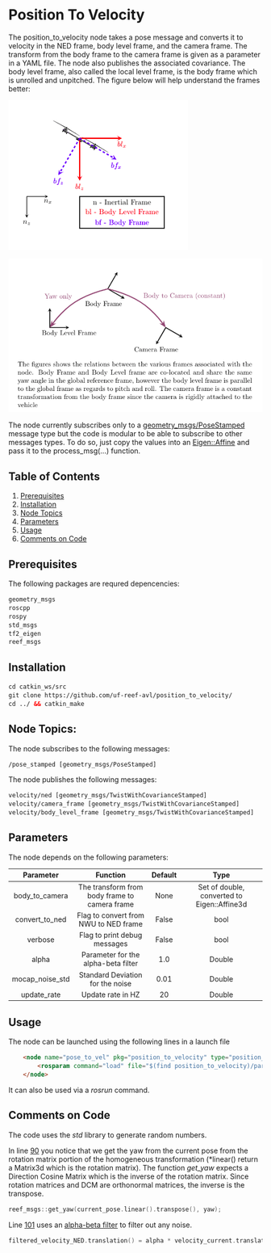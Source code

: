 # Position To Velocity

The position_to_velocity node takes a pose message and converts it to velocity in the NED frame, body level frame, and the camera frame. The transform from the body frame to the camera frame is given as a parameter in a YAML file. The node also publishes the associated covariance.
The body level frame, also called the local level frame, is the body frame which is unrolled and unpitched. The figure below will help understand the frames better:

![Body Level Frames](./docs/body_level.png)


![Coordinate Frames](./docs/Coordinate_Frames.png)

The node currently subscribes only to a [geometry_msgs/PoseStamped](http://docs.ros.org/api/geometry_msgs/html/msg/PoseStamped.html) message type but the code is modular to be able to subscribe to other messages types. To do so, just copy the values into an [Eigen::Affine](https://eigen.tuxfamily.org/dox/group__TutorialGeometry.html) and pass it to the process_msg(...) function.

## Table of Contents
1. [Prerequisites](#prerequisites)
2. [Installation](###installation)
3. [Node Topics](#node-topics)
4. [Parameters](#parameters)
5. [Usage](#wsage)
6. [Comments on Code](#comments-on-code)

## Prerequisites
The following packages are requred depencencies:
```xml
geometry_msgs
roscpp
rospy
std_msgs
tf2_eigen
reef_msgs
```
## Installation
```xml
cd catkin_ws/src
git clone https://github.com/uf-reef-avl/position_to_velocity/
cd ../ && catkin_make

```
## Node Topics:
The node subscribes to the following messages:
```xml
/pose_stamped [geometry_msgs/PoseStamped]
```
The node publishes the following messages:
```xml
velocity/ned [geometry_msgs/TwistWithCovarianceStamped]
velocity/camera_frame [geometry_msgs/TwistWithCovarianceStamped]
velocity/body_level_frame [geometry_msgs/TwistWithCovarianceStamped]
```

## Parameters
The node depends on the following parameters:

| Parameter        | Function| Default| Type|
|:-------------:|:-------------:|:-----:|:-------:|
| body_to_camera | The transform from body frame to camera frame|  None | Set of double, converted to Eigen::Affine3d |
| convert_to_ned      | Flag to convert from NWU to NED frame      |   False | bool |
| verbose| Flag to print debug messages      |    False | bool |
| alpha      | Parameter for the alpha-beta filter |   1.0 | Double |
| mocap_noise_std | Standard Deviation for the noise |    0.01| Double|
| update_rate      | Update rate in HZ      |   20| Double |


## Usage
The node can be launched using the following lines in a launch file
```html
    <node name="pose_to_vel" pkg="position_to_velocity" type="position_to_velocity_node" output="screen" >
        <rosparam command="load" file="$(find position_to_velocity)/params/basic.yaml" />
    </node>
``` 

It can also be used via a *rosrun* command.

## Comments on Code
The code uses the *std* library to generate random numbers. 


In line [90](http://192.168.1.101/AVL-Summer-18/position_to_velocity/blob/master/src/position_to_velocity.cpp#L90) you notice that we get the yaw from the current pose from the rotation matrix portion of the homogeneous transformation (*linear() return a Matrix3d which is the rotation matrix). The function *get_yaw* expects a Direction Cosine Matrix which is the inverse of the rotation matrix. Since rotation matrices and DCM are orthonormal matrices, the inverse is the transpose. 
```c++
reef_msgs::get_yaw(current_pose.linear().transpose(), yaw);
```
 Line [101](http://192.168.1.101/AVL-Summer-18/position_to_velocity/blob/master/src/position_to_velocity.cpp#L101) uses an [alpha-beta filter](https://en.wikipedia.org/wiki/Alpha_beta_filter) to filter out any noise. 

```c++
filtered_velocity_NED.translation() = alpha * velocity_current.translation() - (1-alpha) * velocity_previous.translation();
```